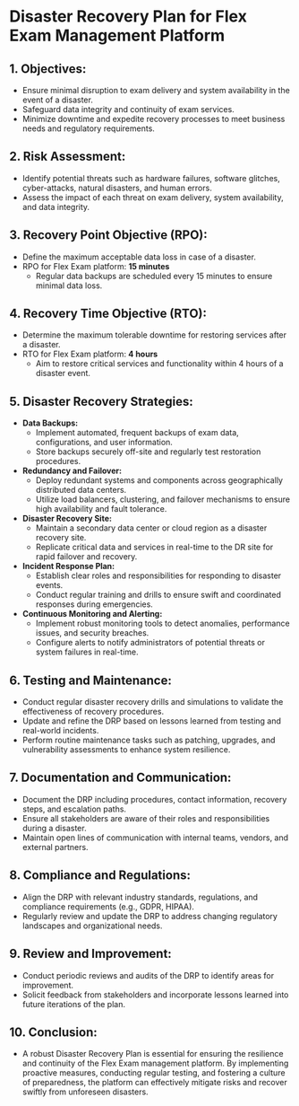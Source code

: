 # Disaster Recovery Plan for Flex Exam Management Platform

## 1. Objectives:
- Ensure minimal disruption to exam delivery and system availability in the event of a disaster.
- Safeguard data integrity and continuity of exam services.
- Minimize downtime and expedite recovery processes to meet business needs and regulatory requirements.

## 2. Risk Assessment:
- Identify potential threats such as hardware failures, software glitches, cyber-attacks, natural disasters, and human errors.
- Assess the impact of each threat on exam delivery, system availability, and data integrity.

## 3. Recovery Point Objective (RPO):
- Define the maximum acceptable data loss in case of a disaster.
- RPO for Flex Exam platform: **15 minutes**
  - Regular data backups are scheduled every 15 minutes to ensure minimal data loss.

## 4. Recovery Time Objective (RTO):
- Determine the maximum tolerable downtime for restoring services after a disaster.
- RTO for Flex Exam platform: **4 hours**
  - Aim to restore critical services and functionality within 4 hours of a disaster event.

## 5. Disaster Recovery Strategies:
- **Data Backups:**
  - Implement automated, frequent backups of exam data, configurations, and user information.
  - Store backups securely off-site and regularly test restoration procedures.
- **Redundancy and Failover:**
  - Deploy redundant systems and components across geographically distributed data centers.
  - Utilize load balancers, clustering, and failover mechanisms to ensure high availability and fault tolerance.
- **Disaster Recovery Site:**
  - Maintain a secondary data center or cloud region as a disaster recovery site.
  - Replicate critical data and services in real-time to the DR site for rapid failover and recovery.
- **Incident Response Plan:**
  - Establish clear roles and responsibilities for responding to disaster events.
  - Conduct regular training and drills to ensure swift and coordinated responses during emergencies.
- **Continuous Monitoring and Alerting:**
  - Implement robust monitoring tools to detect anomalies, performance issues, and security breaches.
  - Configure alerts to notify administrators of potential threats or system failures in real-time.

## 6. Testing and Maintenance:
- Conduct regular disaster recovery drills and simulations to validate the effectiveness of recovery procedures.
- Update and refine the DRP based on lessons learned from testing and real-world incidents.
- Perform routine maintenance tasks such as patching, upgrades, and vulnerability assessments to enhance system resilience.

## 7. Documentation and Communication:
- Document the DRP including procedures, contact information, recovery steps, and escalation paths.
- Ensure all stakeholders are aware of their roles and responsibilities during a disaster.
- Maintain open lines of communication with internal teams, vendors, and external partners.

## 8. Compliance and Regulations:
- Align the DRP with relevant industry standards, regulations, and compliance requirements (e.g., GDPR, HIPAA).
- Regularly review and update the DRP to address changing regulatory landscapes and organizational needs.

## 9. Review and Improvement:
- Conduct periodic reviews and audits of the DRP to identify areas for improvement.
- Solicit feedback from stakeholders and incorporate lessons learned into future iterations of the plan.

## 10. Conclusion:
- A robust Disaster Recovery Plan is essential for ensuring the resilience and continuity of the Flex Exam management platform. By implementing proactive measures, conducting regular testing, and fostering a culture of preparedness, the platform can effectively mitigate risks and recover swiftly from unforeseen disasters.
